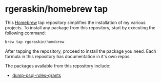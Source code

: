 # rgeraskin/homebrew tap

This [Homebrew](https://brew.sh/) tap repository simplifies the installation of my various projects. To install any package from this repository, start by executing the following command:

```sh
brew tap rgeraskin/homebrew
```

After tapping the repository, proceed to install the package you need. Each formula in this repository has documentation in it's own repos.

The packages available from this repository include:

- [dump-psql-roles-grants](https://github.com/rgeraskin/dump_psql_roles_grants)
